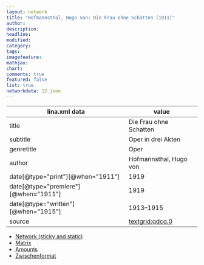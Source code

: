 ```yaml
---
layout: network
title: "Hofmannsthal, Hugo von: Die Frau ohne Schatten (1911)"
author:
description:
headline:
modified:
category:
tags:
imagefeature: 
mathjax: 
chart: 
comments: true
featured: false
list: true
networkdata: 12.json
---
```

lina.xml data  | value
------------- | -------------
title|Die Frau ohne Schatten
subtitle|Oper in drei Akten
genretitle|Oper
author|Hofmannsthal, Hugo von
date[@type="print"][@when="1911"]|1919
date[@type="premiere"][@when="1911"]|1919
date[@type="written"][@when="1915"]|1913–1915
source|[textgrid:qdcq.0](https://textgridlab.org/1.0/tgcrud-public/rest/textgrid:qdcq.0/data)



* [Network (sticky and static)](/network12)
* [Matrix](/matrix12)
* [Amounts](/amount12)
* [Zwischenformat](/lina12 )
